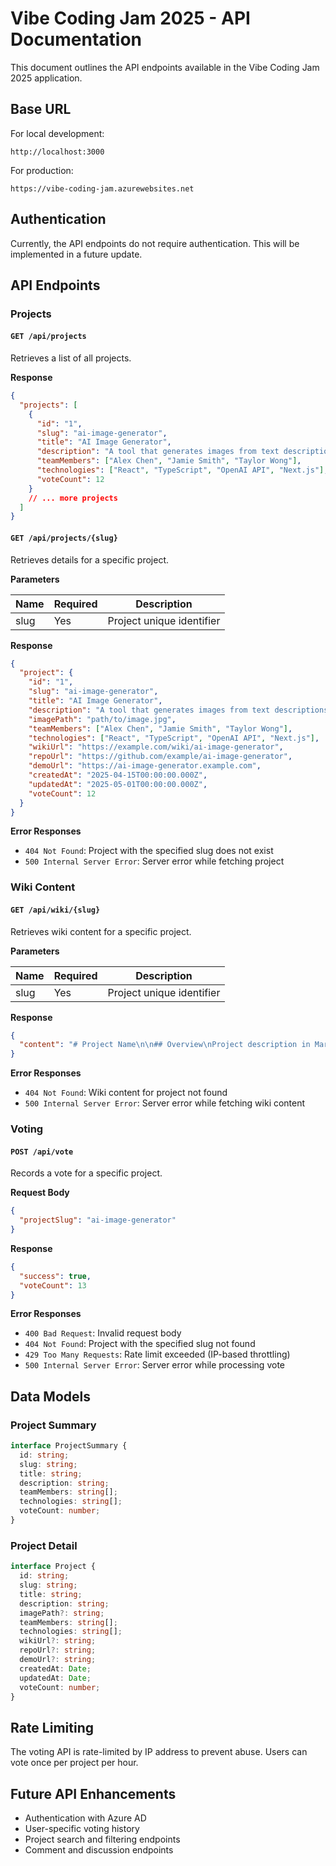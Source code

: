 # Vibe Coding Jam 2025 - API Documentation

This document outlines the API endpoints available in the Vibe Coding Jam 2025 application.

## Base URL

For local development:

```
http://localhost:3000
```

For production:

```
https://vibe-coding-jam.azurewebsites.net
```

## Authentication

Currently, the API endpoints do not require authentication. This will be implemented in a future update.

## API Endpoints

### Projects

#### `GET /api/projects`

Retrieves a list of all projects.

**Response**

```json
{
  "projects": [
    {
      "id": "1",
      "slug": "ai-image-generator",
      "title": "AI Image Generator",
      "description": "A tool that generates images from text descriptions using AI",
      "teamMembers": ["Alex Chen", "Jamie Smith", "Taylor Wong"],
      "technologies": ["React", "TypeScript", "OpenAI API", "Next.js"],
      "voteCount": 12
    }
    // ... more projects
  ]
}
```

#### `GET /api/projects/{slug}`

Retrieves details for a specific project.

**Parameters**

| Name | Required | Description               |
| ---- | -------- | ------------------------- |
| slug | Yes      | Project unique identifier |

**Response**

```json
{
  "project": {
    "id": "1",
    "slug": "ai-image-generator",
    "title": "AI Image Generator",
    "description": "A tool that generates images from text descriptions using AI",
    "imagePath": "path/to/image.jpg",
    "teamMembers": ["Alex Chen", "Jamie Smith", "Taylor Wong"],
    "technologies": ["React", "TypeScript", "OpenAI API", "Next.js"],
    "wikiUrl": "https://example.com/wiki/ai-image-generator",
    "repoUrl": "https://github.com/example/ai-image-generator",
    "demoUrl": "https://ai-image-generator.example.com",
    "createdAt": "2025-04-15T00:00:00.000Z",
    "updatedAt": "2025-05-01T00:00:00.000Z",
    "voteCount": 12
  }
}
```

**Error Responses**

- `404 Not Found`: Project with the specified slug does not exist
- `500 Internal Server Error`: Server error while fetching project

### Wiki Content

#### `GET /api/wiki/{slug}`

Retrieves wiki content for a specific project.

**Parameters**

| Name | Required | Description               |
| ---- | -------- | ------------------------- |
| slug | Yes      | Project unique identifier |

**Response**

```json
{
  "content": "# Project Name\n\n## Overview\nProject description in Markdown format..."
}
```

**Error Responses**

- `404 Not Found`: Wiki content for project not found
- `500 Internal Server Error`: Server error while fetching wiki content

### Voting

#### `POST /api/vote`

Records a vote for a specific project.

**Request Body**

```json
{
  "projectSlug": "ai-image-generator"
}
```

**Response**

```json
{
  "success": true,
  "voteCount": 13
}
```

**Error Responses**

- `400 Bad Request`: Invalid request body
- `404 Not Found`: Project with the specified slug not found
- `429 Too Many Requests`: Rate limit exceeded (IP-based throttling)
- `500 Internal Server Error`: Server error while processing vote

## Data Models

### Project Summary

```typescript
interface ProjectSummary {
  id: string;
  slug: string;
  title: string;
  description: string;
  teamMembers: string[];
  technologies: string[];
  voteCount: number;
}
```

### Project Detail

```typescript
interface Project {
  id: string;
  slug: string;
  title: string;
  description: string;
  imagePath?: string;
  teamMembers: string[];
  technologies: string[];
  wikiUrl?: string;
  repoUrl?: string;
  demoUrl?: string;
  createdAt: Date;
  updatedAt: Date;
  voteCount: number;
}
```

## Rate Limiting

The voting API is rate-limited by IP address to prevent abuse. Users can vote once per project per hour.

## Future API Enhancements

- Authentication with Azure AD
- User-specific voting history
- Project search and filtering endpoints
- Comment and discussion endpoints
